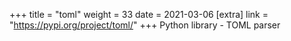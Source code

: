 +++
title = "toml"
weight = 33
date = 2021-03-06
[extra]
link = "https://pypi.org/project/toml/"
+++
Python library - TOML parser

